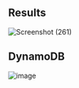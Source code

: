 ## Results
![Screenshot (261)](https://github.com/divyanshu1810/Alexa-Skills/assets/91051053/57027c15-572f-412c-81c9-9955b27d2ad3)

## DynamoDB
![image](https://github.com/divyanshu1810/Alexa-Skills/assets/91051053/271b9803-c19b-4c78-b5ea-5a82329b049e)
